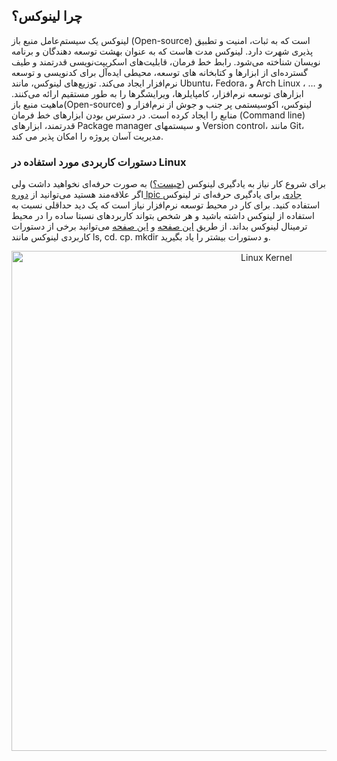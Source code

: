 ## چرا لینوکس؟

<p>
لینوکس یک سیستم‌عامل منبع باز (Open-source) است که به ثبات، امنیت و تطبیق پذیری شهرت دارد. 
لینوکس مدت هاست که به عنوان بهشت توسعه دهندگان و برنامه نویسان شناخته می‌شود. رابط خط فرمان، قابلیت‌های اسکریپت‌نویسی قدرتمند و طیف گسترده‌ای از ابزارها و کتابخانه های توسعه، محیطی ایده‌آل برای کدنویسی و توسعه نرم‌افزار ایجاد می‌کند. توزیع‌های لینوکس، مانند Ubuntu، Fedora، و Arch Linux و … ، ابزارهای توسعه نرم‌افزار، کامپایلرها، ویرایشگرها را به طور مستقیم ارائه می‌کنند.
ماهیت منبع باز(Open-source) لینوکس، اکوسیستمی پر جنب و جوش از نرم‌افزار و منابع را ایجاد کرده است. در دسترس بودن ابزارهای خط فرمان (Command line) قدرتمند، ابزارهای Package manager و سیستمهای Version control، مانند Git، مدیریت آسان پروژه را امکان پذیر می کند.
</p>

### دستورات کاربردی مورد استفاده در Linux

<p>

برای شروع کار  نیاز به یادگیری لینوکس 
([چیست؟](https://www.linux.com/what-is-linux/))
به صورت حرفه‌ای نخواهید داشت ولی اگر علاقه‌مند هستید می‌توانید از 
[دوره lpic جادی](https://linux1st.com/1011-determine-and-configure-hardware-settings.html)
برای یادگیری حرفه‌ای تر لینوکس استفاده کنید. 
برای کار در محیط توسعه نرم‌افزار نیاز است که یک دید حداقلی نسبت به استفاده از لینوکس داشته باشید و هر شخص بتواند کاربردهای نسبتا ساده را در محیط ترمینال لینوکس بداند.
از طریق 
[این صفحه](https://www.hostinger.com/tutorials/linux-commands)
و 
[این صفحه](https://kinsta.com/blog/linux-commands/)
می‌توانید برخی از دستورات کاربردی لینوکس مانند ls, cd. cp. mkdir و دستورات بیشتر را یاد بگیرید.

</p>

<div style="text-align:center">
    <img src="https://ubuntucommunity.s3.dualstack.us-east-2.amazonaws.com/original/2X/5/5249bad7f0bb536adceb8a9381c7366054546763.png" alt="Linux Kernel" width="800px">
</div>